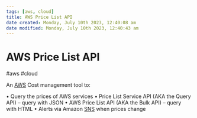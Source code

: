 ```yaml
---
tags: [aws, cloud]
title: AWS Price List API
date created: Monday, July 10th 2023, 12:40:08 am
date modified: Monday, July 10th 2023, 12:40:43 am
---
```

# AWS Price List API
#aws #cloud 

An [AWS](Cloud%20Computing/AWS/AWS.md) Cost management tool to:

• Query the prices of AWS services
• Price List Service API (AKA the Query API) – query with JSON
• AWS Price List API (AKA the Bulk API) – query with HTML
• Alerts via Amazon [SNS](Cloud%20Computing/AWS/Application%20Integration/SNS.md) when prices change